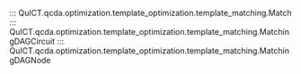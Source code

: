 ::: QuICT.qcda.optimization.template_optimization.template_matching.Match
::: QuICT.qcda.optimization.template_optimization.template_matching.MatchingDAGCircuit
::: QuICT.qcda.optimization.template_optimization.template_matching.MatchingDAGNode
